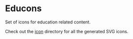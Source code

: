 # Educons

Set of icons for education related content.

Check out the [icon](./icons) directory for all the generated SVG icons.
